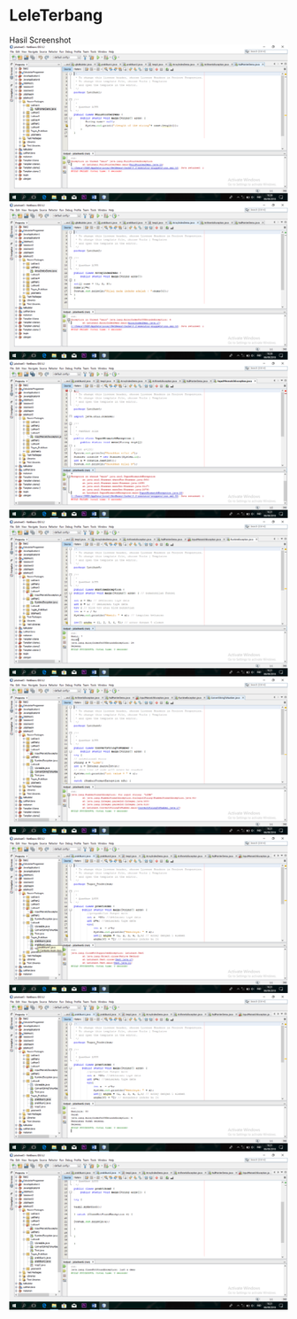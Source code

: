 # LeleTerbang
Hasil Screenshot
![alt text](https://github.com/baktiarp/LeleTerbang/blob/master/Jobsheet5/Screenshot%20(148).png)
![alt text](https://github.com/baktiarp/LeleTerbang/blob/master/Jobsheet5/Screenshot%20(149).png)
![alt text](https://github.com/baktiarp/LeleTerbang/blob/master/Jobsheet5/Screenshot%20(150).png)
![alt text](https://github.com/baktiarp/LeleTerbang/blob/master/Jobsheet5/Screenshot%20(151).png)
![alt text](https://github.com/baktiarp/LeleTerbang/blob/master/Jobsheet5/Screenshot%20(152).png)
![alt text](https://github.com/baktiarp/LeleTerbang/blob/master/Jobsheet5/Screenshot%20(154).png)
![alt text](https://github.com/baktiarp/LeleTerbang/blob/master/Jobsheet5/Screenshot%20(155).png)
![alt text](https://github.com/baktiarp/LeleTerbang/blob/master/Jobsheet5/Screenshot%20(156).png)
